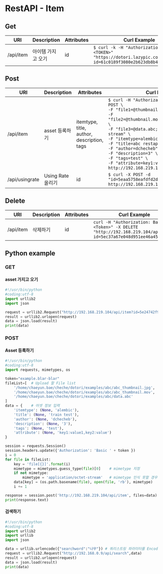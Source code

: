 # RestAPI - Item

## Get
| URI | Description | Attributes | Curl Example |
| --- | --- | --- | --- |
| /api/item | 아이템 가지고 오기 | id | `$ curl -k -H "Authorization: Basic <TOKEN>" "https://dotori.lazypic.com/api/item?id=61c0189f3080e2b623db8b43"` |


## Post
| URI | Description | Attributes | Curl Example |
| --- | --- | --- | --- |
| /api/item | asset 등록하기 | itemtype, title, author, description, tags | `$ curl -H "Authorization: Basic <TOKEN>" -X POST \`<br>`-F "file1=@thumbnail.jpg;type=image/jpeg" \` <br>`-F "file2=@thumbnail.mov;type=video/quicktime" \`<br>`-F "file3=@data.abc;type=application/octet-stream" \` <br>`-F "itemtype=alembic" \` <br>`-F "title=abc restapi test" \` <br>`-F "author=dchecheb" \` <br>`-F "description=3" \` <br>`-F "tags=test" \` <br>`-F "attribute=key1:value1,key2:value2" \` <br>`http://192.168.219.104/api/item` |
| /api/usingrate | Using Rate 올리기 | id | `$ curl -X POST -d "id=5eaa5758eafdfd2dae3bb050" http://192.168.219.104/api/usingrate`


## Delete
| URI | Description | Attributes | Curl Example |
| --- | --- | --- | --- |
| /api/item | 삭제하기 | id | `curl -H "Authorization: Basic <Token>" -X DELETE "http://192.168.219.104/api/item?id=5ec37a67e048d951ee46a45a"`

## Python example

### GET

#### asset 가지고 오기 

```python
#!/usr/bin/python
#coding:utf-8
import urllib2
import json

request = urllib2.Request("http://192.168.219.104/api/item?id=5e24742f901da0498519f7a7")
result = urllib2.urlopen(request)
data = json.load(result)
print(data)
```

### POST

#### Asset 등록하기
```python
#!/usr/bin/python
#coding:utf-8
import requests, mimetypes, os

token="example.blar-blar"               
fileList=[  # Upload 할 File list                                                
    '/home/chaeyun.bae/cheche/dotori/examples/abc/abc_thumbnail.jpg',
    '/home/chaeyun.bae/cheche/dotori/examples/abc/abc_thumbnail.mov',
    '/home/chaeyun.bae/cheche/dotori/examples/abc/data.abc'
]
data = {    # 어셋 정보 입력
    'itemtype': (None, 'alembic'),
    'title': (None, 'train test'),
    'author': (None, 'dchecheb'),
    'description': (None, '3'),
    'tags': (None, 'test'),
    'attribute': (None, 'key1:value1,key2:value')
}

session = requests.Session()
session.headers.update({'Authorization': 'Basic ' + token })
i = 0
for file in fileList:
    key = 'file[{}]'.format(i)
    mimetype = mimetypes.guess_type(file)[0]    # mimetype 지정
    if not mimetype:
        mimetype = 'application/octet-stream'   # mimetype 인식 못할 경우 application/octet-stream을 default로 보냄
    data[key] = (os.path.basename(file), open(file, 'rb'), mimetype)
    i += 1

response = session.post('http://192.168.219.104/api/item', files=data)    # 전송
print(response.text)
```

#### 검색하기
```python
#!/usr/bin/python
#coding:utf-8
import urllib2
import urllib
import json

data = urllib.urlencode({"searchword":"나무"}) # 쿼리스트링 파라미터를 Encoding
request = urllib2.Request("http://192.168.0.9/api/search",data) 
result = urllib2.urlopen(request)
data = json.load(result)
print(data)
```